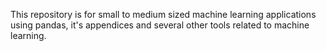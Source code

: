 This repository is for small to medium sized machine learning applications using pandas, it's appendices and several other tools related to machine learning.
